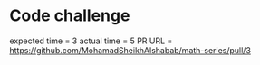 # Code challenge

expected time = 3
actual time = 5
PR URL = <https://github.com/MohamadSheikhAlshabab/math-series/pull/3>
